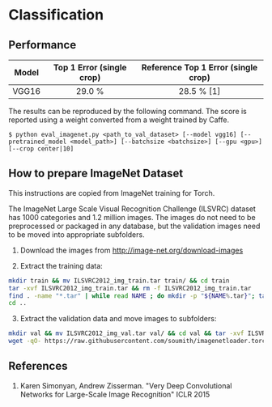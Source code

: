 # Classification

## Performance

| Model | Top 1 Error (single crop) | Reference Top 1 Error (single crop) |
|:-:|:-:|:-:|
| VGG16 | 29.0 % | 28.5 % [1] |

The results can be reproduced by the following command.
The score is reported using a weight converted from a weight trained by Caffe.

```
$ python eval_imagenet.py <path_to_val_dataset> [--model vgg16] [--pretrained_model <model_path>] [--batchsize <batchsize>] [--gpu <gpu>] [--crop center|10]
```


## How to prepare ImageNet Dataset

This instructions are copied from ImageNet training for Torch.

The ImageNet Large Scale Visual Recognition Challenge (ILSVRC) dataset has 1000 categories and 1.2 million images. The images do not need to be preprocessed or packaged in any database, but the validation images need to be moved into appropriate subfolders.

1. Download the images from http://image-net.org/download-images

2. Extract the training data:
  ```bash
  mkdir train && mv ILSVRC2012_img_train.tar train/ && cd train
  tar -xvf ILSVRC2012_img_train.tar && rm -f ILSVRC2012_img_train.tar
  find . -name "*.tar" | while read NAME ; do mkdir -p "${NAME%.tar}"; tar -xvf "${NAME}" -C "${NAME%.tar}"; rm -f "${NAME}"; done
  cd ..
  ```

3. Extract the validation data and move images to subfolders:
  ```bash
  mkdir val && mv ILSVRC2012_img_val.tar val/ && cd val && tar -xvf ILSVRC2012_img_val.tar
  wget -qO- https://raw.githubusercontent.com/soumith/imagenetloader.torch/master/valprep.sh | bash
  ```


## References

1. Karen Simonyan, Andrew Zisserman. "Very Deep Convolutional Networks for Large-Scale Image Recognition" ICLR 2015
